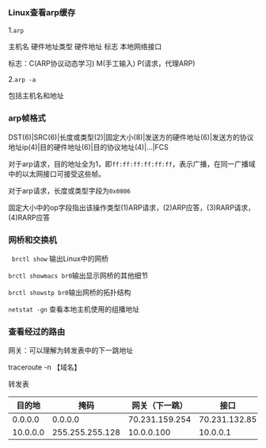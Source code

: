 ### Linux查看arp缓存

1.`arp`

主机名	硬件地址类型	硬件地址	标志	本地网络接口

标志：C(ARP协议动态学习) M(手工输入) P(请求，代理ARP)

2.`arp -a`

包括主机名和地址

### arp帧格式

DST(6)|SRC(6)|长度或类型(2)|固定大小(8)|发送方的硬件地址(6)|发送方的协议地址ip(4)|目的硬件地址(6)|目的协议地址(4)|...|FCS

对于arp请求，目的地址全为1，即`ff:ff:ff:ff:ff:ff`，表示广播，在同一广播域中的以太网接口可接受这些帧。

对于arp请求，长度或类型字段为`0x0806`

固定大小中的op字段指出该操作类型(1)ARP请求，(2)ARP应答，(3)RARP请求，(4)RARP应答

### 网桥和交换机

   ` brctl show` 输出Linux中的网桥

   `brctl showmacs br0`输出显示网桥的其他细节

   `brctl showstp br0`输出网桥的拓扑结构

   `netstat -gn` 查看本地主机使用的组播地址

### 查看经过的路由

网关：可以理解为转发表中的下一跳地址

traceroute  -n 【域名】

转发表

| 目的地   | 掩码            | 网关（下一跳） | 接口          |
| -------- | --------------- | -------------- | ------------- |
| 0.0.0.0  | 0.0.0.0         | 70.231.159.254 | 70.231.132.85 |
| 10.0.0.0 | 255.255.255.128 | 10.0.0.100     | 10.0.0.1      |

